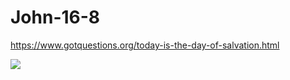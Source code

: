 # John-16-8
https://www.gotquestions.org/today-is-the-day-of-salvation.html


![](https://biblereasons-biblereasons.netdna-ssl.com/wp-content/uploads/2019/01/he-convicts-world-.jpg)
